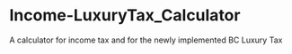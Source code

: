 # Income-LuxuryTax_Calculator
A calculator for income tax and for the newly implemented BC Luxury Tax
